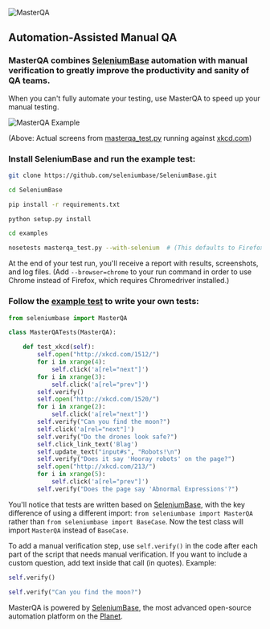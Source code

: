 ![](http://cdn2.hubspot.net/hubfs/100006/images/masterqa_logo-8.png "MasterQA")
## Automation-Assisted Manual QA

### MasterQA combines [SeleniumBase](http://seleniumbase.github.io/SeleniumBase/) automation with manual verification to greatly improve the productivity and sanity of QA teams.

When you can't fully automate your testing, use MasterQA to speed up your manual testing. 

![](http://cdn2.hubspot.net/hubfs/100006/images/hybrid_screen.png "MasterQA Example")

(Above: Actual screens from [masterqa_test.py](https://github.com/seleniumbase/SeleniumBase/blob/master/examples/masterqa_test.py) running against [xkcd.com](http://xkcd.com/1522/))

### Install SeleniumBase and run the example test:
```bash
git clone https://github.com/seleniumbase/SeleniumBase.git

cd SeleniumBase

pip install -r requirements.txt

python setup.py install

cd examples

nosetests masterqa_test.py --with-selenium  # (This defaults to Firefox)
```

At the end of your test run, you'll receive a report with results, screenshots, and log files. (Add ``--browser=chrome`` to your run command in order to use Chrome instead of Firefox, which requires Chromedriver installed.)

### Follow the [example test](https://github.com/seleniumbase/SeleniumBase/blob/master/examples/masterqa_test.py) to write your own tests:

```python
from seleniumbase import MasterQA

class MasterQATests(MasterQA):

    def test_xkcd(self):
        self.open("http://xkcd.com/1512/")
        for i in xrange(4):
            self.click('a[rel="next"]')
        for i in xrange(3):
            self.click('a[rel="prev"]')
        self.verify()
        self.open("http://xkcd.com/1520/")
        for i in xrange(2):
            self.click('a[rel="next"]')
        self.verify("Can you find the moon?")
        self.click('a[rel="next"]')
        self.verify("Do the drones look safe?")
        self.click_link_text('Blag')
        self.update_text("input#s", "Robots!\n")
        self.verify("Does it say 'Hooray robots' on the page?")
        self.open("http://xkcd.com/213/")
        for i in xrange(5):
            self.click('a[rel="prev"]')
        self.verify("Does the page say 'Abnormal Expressions'?")
```

You'll notice that tests are written based on [SeleniumBase](http://seleniumbase.com), with the key difference of using a different import: ``from seleniumbase import MasterQA`` rather than ``from seleniumbase import BaseCase``. Now the test class will import ``MasterQA`` instead of ``BaseCase``.

To add a manual verification step, use ``self.verify()`` in the code after each part of the script that needs manual verification. If you want to include a custom question, add text inside that call (in quotes). Example:

```python
self.verify()

self.verify("Can you find the moon?")
```

MasterQA is powered by [SeleniumBase](http://seleniumbase.com), the most advanced open-source automation platform on the [Planet](https://en.wikipedia.org/wiki/Earth).
